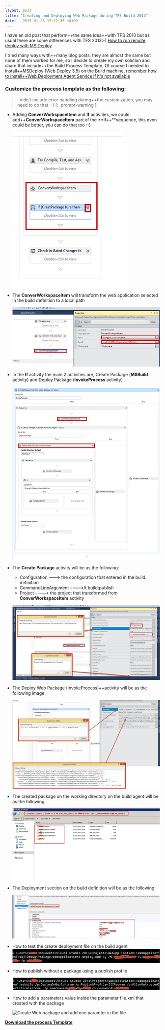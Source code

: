 ```yaml
---
layout: post
title: "Creating and Deploying Web Package during TFS Build 2013"
date:   2015-01-26 15:12:33 +0100
---
```


I have an old post that perform++the same idea++with TFS 2010 but as usual
there are some differences with TFS 2013:-) [How to run remote deploy with MS Deploy](https://mohamedradwan-devops.github.io/posts/how-to-run-remote-deploy-with-ms-deploy/ "Run MSDeploy")

I tried many ways with++many blog posts, they are almost the same but
none of them worked for me, so I decide to create my own solution and
share that include++the Build Process Template, Of course I needed to
install++MSDeploy (Web Deploy 3.5) on the Build machine, [remember how to
install++Web Deployment Agent Service if it\'s not
available](https://mohamedradwan-devops.github.io/2015/08/07/install-missed-web-deployment-agent-service/)

### Customize the process template as the following:

>I didn\'t include error handling during++the customization, you may need to do that :-)
{: .prompt-warning }

-   Adding **ConverWorkspaceItem** and **If** activities, we could
    add++**ConverWorkspaceItem** part of the **If++**sequence, this even
    could be better, you can do that too :-) 
    
     ![ConvertWorkspaceItem and Create packge with Deploy](/assets/images/2015/01/convertworkspaceitem-and-create-packge-with-deploy.png)

-   The **ConverWorkspaceItem** will transform the web application
    selected in the build definition to a local path

    ![ConverWorkspaceItem](/assets/images/2015/01/converworkspaceitem.png?w=660)

-   In the **If** activity the main 2 activities are, Create Package
    (**MSBuild** activity) and Deploy Package (**InvokeProcess**
    activity) 
    
    ![Create and Deploy package workflow](/assets/images/2015/01/create-and-deploy-package-workflow.png?w=660)

-   The **Create Package** activity will be as the following:
    -   Configuration \-\--\> the configuration that entered in the
        build definition
    -   CommandLineArgument \-\-\--\>/t:build;publish
    -   Project \-\-\--\> the project that transformed from
        **ConverWorkspaceItem** activity

    ![Create Package - MSBuild](/assets/images/2015/01/create-package-msbuild.png?w=660)

-   The Deploy Web Package (InvokeProcess)++activity will be as the
    following image: 
    
    ![Deploy Web Package InvokeProcess](/assets/images/2015/01/deploy-web-package-invokeprocess.png?w=660)

-   The created package on the working directory on the build agent will
    be as the following: 
    
    ![Web Package](/assets/images/2015/01/web-package.png?w=660)

-   The Deployment section on the build definition will be as the
    following:

    ![Dev_Build_Deploy](/assets/images/2015/01/dev_build_deploy.png?w=660)

-   How to test the create deployment file on the build agent 
    ![Run file.Deploy.cmd](/assets/images/2015/01/run-file-deploy-cmd.png?w=660)

-   How to publish without a package using a publish profile 

    ![Run MSBuild with publish profile](/assets/images/2015/01/run-msbuild-with-publish-profile.png?w=660)

-   How to add a parameters value inside the parameter file.xml that
    created with the package 
    
    ![Create Web package and add one paramter in the file](/assets/images/2015/01/create-web-package-and-add-one-paramter-in-the-file.png?w=660)

[**Download the process Template**](https://onedrive.live.com/redir?resid=4BCAA16D27B46600!22426&authkey=!AAwD26mHv7T1OrQ&ithint=file%2czip "Download Process Template")

